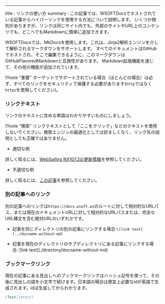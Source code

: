 ---
title : リンクの使い方
summary : この記事では、WSOFTDocsでホストされている記事からハイパーリンクを使用する方法について説明します。
いくつか規則がありますが、リンクは同じサイト内でも、外部のサイトやURL上のコンテンツでも、どこへでもMarkdownに簡単に追加できます。

WSOFTDocsでは、MkDocsを使用します。これは、Jinja2解析エンジンを介して解析されるマークダウンをサポートします。
すべてのドキュメントはGitHubでホストされ、そこで編集できるように、このマークダウンはGitHubFlavoredMarkdownと互換性があります。
Markdown拡張機能を通じて、その他の機能が追加されています。

!!!note "重要"
  ターゲットでサポートされている場合（ほとんどの場合）は必ず、すべてのリンクをセキュリティで保護する必要があります(`http`ではなく`https`を使用してください)。

### リンクテキスト
リンクのテキストに含める単語はわかりやすいものにしましょう。

!!!note "検索"
  リンクテキストとして「ここをクリック」などのテキストを使用しないでください。検索エンジンの最適化としては好ましくなく、リンク先の説明としても正確ではありません。

* 適切な例

詳しく知るには、[WebSailing NX107.2の更新情報](/websailing/changelog/1072)を参照してください。

* 不適切な例

詳しく知るには、[この記事](/websailing/changelog/1072)を参照してください。

### 別の記事へのリンク
別の記事へのリンクは`https://docs.wsoft.ws`のルートに対して相対的なURLパス、または現在のドキュメントURLに対して相対的なURLパスまたは、完全なURL構文を含む絶対URLのいずれかです。

* 記事を同じディレクトリの別の記事にリンクする場合:`\[link text](../docname-without-md)`

* 記事を現在のディレクトリのサブディレクトリにある記事にリンクする場合:`\[link text](./directory/docname-without-md)

### ブックマークリンク
現在の記事にある見出しへのブックマークリンクはハッシュ記号を使って、その後に見出しの語を小文字で続けます。日本語の場合は便宜上必要なidが英語で生成されます。idは生成してからわかります。

```md title="MarkDown"
[Test](#test)
```
